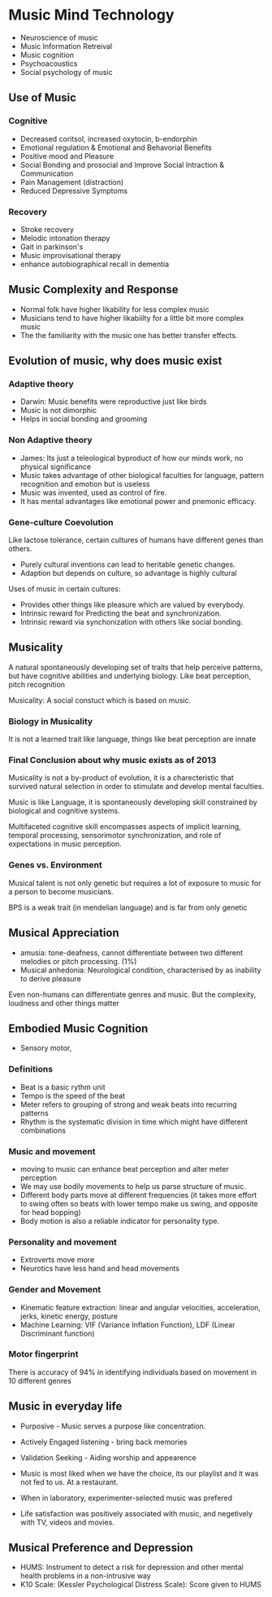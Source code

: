 # Music Mind Technology

- Neuroscience of music
- Music Information Retreival
- Music cognition
- Psychoacoustics
- Social psychology of music

## Use of Music

### Cognitive 

- Decreased coritsol, increased oxytocin, b-endorphin
- Emotional regulation & Emotional and Behavorial Benefits
- Positive mood and Pleasure
- Social Bonding and prosocial and Improve Social Intraction & Communication
- Pain Management (distraction)
- Reduced Depressive Symptoms

### Recovery

- Stroke recovery
- Melodic intonation therapy
- Gait in parkinson's
- Music improvisational therapy
- enhance autobiographical recall in dementia


## Music Complexity and Response

- Normal folk have higher likability for less complex music
- Musicians tend to have higher likabiilty for a little bit more complex music
- The the familiarity with the music one has better transfer effects.

## Evolution of music, why does music exist

### Adaptive theory

- Darwin: Music benefits were reproductive just like birds
- Music is not dimorphic
- Helps in social bonding and grooming

### Non Adaptive theory

- James: Its just a teleological byproduct of how our minds work, no physical significance
- Music takes advantage of other biological faculties for language, pattern recognition and emotion but is useless
- Music was invented, used as control of fire.
- It has mental advantages like emotional power and pnemonic efficacy.

### Gene-culture Coevolution

Like lactose tolerance, certain cultures of humans have different genes than others.

- Purely cultural inventions can lead to heritable genetic changes.
- Adaption but depends on culture, so advantage is highly cultural

Uses of music in certain cultures:
- Provides other things like pleasure which are valued by everybody.
- Intrinsic reward for Predicting the beat and synchronization.
- Intrinsic reward via synchonization with others like social bonding.

## Musicality

A natural spontaneously developing set of traits that help perceive patterns, but have cognitive
abilities and underlying biology. Like beat perception, pitch recognition

Musicality: A social constuct which is based on music.

### Biology in Musicality

It is not a learned trait like language, things like beat perception are innate

### Final Conclusion about why music exists as of 2013

Musicality is not a by-product of evolution, it is a charecteristic that survived
natural selection in order to stimulate and develop mental faculties.

Music is like Language, it is spontaneously developing skill constrained by biological
and cognitive systems.

Multifaceted cognitive skill encompasses aspects of implicit learning, temporal processing, 
sensorimotor synchronization, and role of expectations in music perception.

### Genes vs. Environment

Musical talent is not only genetic but requires a lot of exposure to music for a person
to become musicians.

BPS is a weak trait (in mendelian language) and is far from only genetic

## Musical Appreciation

- amusia: tone-deafness, cannot differentiate between two different melodies or pitch processing. (1%)
- Musical anhedonia: Neurological condition, characterised by as inability to derive pleasure

Even non-humans can differentiate genres and music. But the complexity, loudness and other things matter

## Embodied Music Cognition

- Sensory motor, 

### Definitions

- Beat is a basic rythm unit
- Tempo is the speed of the beat
- Meter refers to grouping of strong and weak beats into recurring patterns
- Rhythm is the systematic division in time which might have different combinations

### Music and movement

- moving to music can enhance beat perception and alter meter perception
- We may use bodily movements to help us parse structure of music.
- Different body parts move at different frequencies (it takes more effort to swing often so beats with lower tempo
  make us swing, and opposite for head bopping)
- Body motion is also a reliable indicator for personality type.

### Personality and movement

- Extroverts move more
- Neurotics have less hand and head movements

### Gender and Movement

- Kinematic feature extraction: linear and angular velocities, acceleration, jerks, kinetic energy, posture
- Machine Learning: VIF (Variance Inflation Function), LDF (Linear Discriminant function)

### Motor fingerprint

There is accuracy of 94% in identifying individuals based on movement in 10 different genres


## Music in everyday life

- Purposive - Music serves a purpose like concentration.
- Actively Engaged listening - bring back memories
- Validation Seeking - Aiding worship and appearence

- Music is most liked when we have the choice, its our playlist and it was not
  fed to us. At a restaurant.

- When in laboratory, experimenter-selected music was prefered
- Life satisfaction was positively associated with music, and negetively with
  TV, videos and movies.

## Musical Preference and Depression

- HUMS: Instrument to detect a risk for depression and other mental health problems
        in a non-intrusive way
- K10 Scale: (Kessler Psychological Distress Scale): Score given to HUMS























